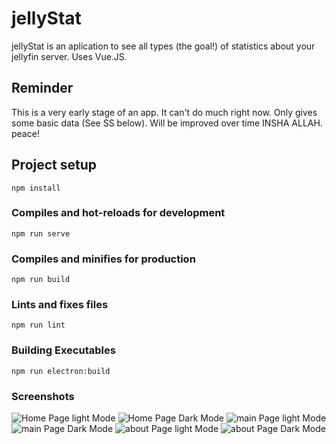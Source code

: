 # jellyStat
jellyStat is an aplication to see all types (the goal!) of statistics about your jellyfin server. Uses Vue.JS.

## Reminder
This is a very early stage of an app. It can't do much right now. Only gives some basic data (See SS below). Will be improved over time INSHA ALLAH. peace!

## Project setup
```
npm install
```

### Compiles and hot-reloads for development
```
npm run serve
```

### Compiles and minifies for production
```
npm run build
```

### Lints and fixes files
```
npm run lint
```
### Building Executables
```
npm run electron:build
```
### Screenshots 
![Home Page light Mode](./src/assets/screenshots/home_light.png/200x150 "Home Page light Mode")
![Home Page Dark Mode](./src/assets/screenshots/home_dark.png/200x150 "Home Page Dark Mode")
![main Page light Mode](./src/assets/screenshots/main_light.png/200x150 "Main Page light Mode")
![main Page Dark Mode](./src/assets/screenshots/main_dark.png/200x150 "Main Page Dark Mode")
![about Page light Mode](./src/assets/screenshots/about_light.png/200x150 "About Page light Mode")
![about Page Dark Mode](./src/assets/screenshots/about_dark.png/200x150 "About Page Dark Mode")